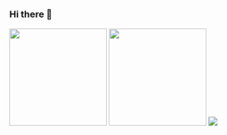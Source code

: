 ### Hi there 👋
<p>
  <img height="175px" src="https://github-readme-stats.vercel.app/api?username=256-daisuki&theme=dark"/>
  <img height="175px" src="https://github-readme-stats.vercel.app/api/top-langs/?username=256-daisuki&layout=compact&theme=dark"/>
  <img height_"175px" src="https://github-stats-evirunurm.vercel.app/api/stats.js?username=256-daisuki"/>
</p>
<p>
  
</p>
